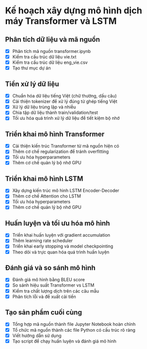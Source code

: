 # Kế hoạch xây dựng mô hình dịch máy Transformer và LSTM

## Phân tích dữ liệu và mã nguồn
- [x] Phân tích mã nguồn transformer.ipynb
- [x] Kiểm tra cấu trúc dữ liệu vie.txt
- [x] Kiểm tra cấu trúc dữ liệu eng_vie.csv
- [x] Tạo thư mục dự án

## Tiền xử lý dữ liệu
- [x] Chuẩn hóa dữ liệu tiếng Việt (chữ thường, dấu câu)
- [x] Cải thiện tokenizer để xử lý đúng từ ghép tiếng Việt
- [x] Xử lý dữ liệu trùng lặp và nhiễu
- [x] Chia tập dữ liệu thành train/validation/test
- [x] Tối ưu hóa quá trình xử lý dữ liệu để tiết kiệm bộ nhớ

## Triển khai mô hình Transformer
- [x] Cải thiện kiến trúc Transformer từ mã nguồn hiện có
- [x] Thêm cơ chế regularization để tránh overfitting
- [x] Tối ưu hóa hyperparameters
- [x] Thêm cơ chế quản lý bộ nhớ GPU

## Triển khai mô hình LSTM
- [x] Xây dựng kiến trúc mô hình LSTM Encoder-Decoder
- [x] Thêm cơ chế Attention cho LSTM
- [x] Tối ưu hóa hyperparameters
- [x] Thêm cơ chế quản lý bộ nhớ GPU

## Huấn luyện và tối ưu hóa mô hình
- [x] Triển khai huấn luyện với gradient accumulation
- [x] Thêm learning rate scheduler
- [x] Triển khai early stopping và model checkpointing
- [x] Theo dõi và trực quan hóa quá trình huấn luyện

## Đánh giá và so sánh mô hình
- [x] Đánh giá mô hình bằng BLEU score
- [x] So sánh hiệu suất Transformer vs LSTM
- [x] Kiểm tra chất lượng dịch trên các câu mẫu
- [x] Phân tích lỗi và đề xuất cải tiến

## Tạo sản phẩm cuối cùng
- [x] Tổng hợp mã nguồn thành file Jupyter Notebook hoàn chỉnh
- [x] Tổ chức mã nguồn thành các file Python có cấu trúc rõ ràng
- [x] Viết hướng dẫn sử dụng
- [x] Tạo script để chạy huấn luyện và đánh giá mô hình
